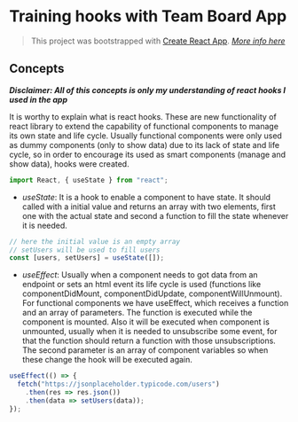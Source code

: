 # Training hooks with Team Board App

> This project was bootstrapped with [Create React App](https://github.com/facebook/create-react-app). [_More info here_](./docs/REACT_DOCS)

## Concepts

**_Disclaimer: All of this concepts is only my understanding of react hooks I used in the app_**

It is worthy to explain what is react hooks. These are new functionality of react library to extend the capability of functional components to manage its own state and life cycle. Usually functional components were only used as dummy components (only to show data) due to its lack of state and life cycle, so in order to encourage its used as smart components (manage and show data), hooks were created.

```javascript
import React, { useState } from "react";
```

- _useState_: It is a hook to enable a component to have state. It should called with a initial value and returns an array with two elements, first one with the actual state and second a function to fill the state whenever it is needed.

```javascript
// here the initial value is an empty array
// setUsers will be used to fill users
const [users, setUsers] = useState([]);
```

- _useEffect_: Usually when a component needs to got data from an endpoint or sets an html event its life cycle is used (functions like componentDidMount, componentDidUpdate, componentWillUnmount). For functional components we have useEffect, which receives a function and an array of parameters. The function is executed while the component is mounted. Also it will be executed when component is unmounted, usually when it is needed to unsubscribe some event, for that the function should return a function with those unsubscriptions. The second parameter is an array of component variables so when these change the hook will be executed again.

```javascript
useEffect(() => {
  fetch("https://jsonplaceholder.typicode.com/users")
    .then(res => res.json())
    .then(data => setUsers(data));
});
```
